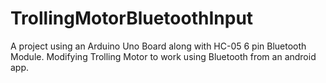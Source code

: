 # TrollingMotorBluetoothInput
A project using an Arduino Uno Board along with HC-05 6 pin Bluetooth Module. Modifying Trolling Motor to work using Bluetooth from an android app.
